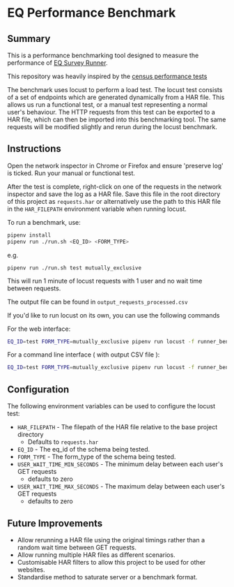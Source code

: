 # EQ Performance Benchmark

## Summary

This is a performance benchmarking tool designed to measure the performance of [EQ Survey Runner](https://github.com/ONSDigital/eq-survey-runner).

This repository was heavily inspired by the [census performance tests](https://github.com/ONSdigital/census-eq-performance-tests)

The benchmark uses locust to perform a load test. The locust test consists of a set of endpoints which are generated dynamically from a HAR file. This allows us run a functional test, or a manual test representing a normal user's behaviour. The HTTP requests from this test can be exported to a HAR file, which can then be imported into this benchmarking tool. The same requests will be modified slightly and rerun during the locust benchmark.

## Instructions

Open the network inspector in Chrome or Firefox and ensure 'preserve log' is ticked. Run your manual or functional test.

After the test is complete, right-click on one of the requests in the network inspector and save the log as a HAR file. Save this file in the root directory of this project as `requests.har` or alternatively use the path to this HAR file in the `HAR_FILEPATH` environment variable when running locust.

To run a benchmark, use:

```bash
pipenv install
pipenv run ./run.sh <EQ_ID> <FORM_TYPE>
```
e.g.
```
pipenv run ./run.sh test mutually_exclusive
```

This will run 1 minute of locust requests with 1 user and no wait time between requests.

The output file can be found in `output_requests_processed.csv`

If you'd like to run locust on its own, you can use the following commands

For the web interface:

```bash
EQ_ID=test FORM_TYPE=mutually_exclusive pipenv run locust -f runner_benchmark/har_replay_test.py --host=http://localhost:5000
```

For a command line interface ( with output CSV file ):

```bash
EQ_ID=test FORM_TYPE=mutually_exclusive pipenv run locust -f runner_benchmark/har_replay_test.py --host=http://localhost:5000 --no-web -t 1m -c 100 -r 10 --csv=output
```

## Configuration

The following environment variables can be used to configure the locust test:

- `HAR_FILEPATH` - The filepath of the HAR file relative to the base project directory
  - Defaults to `requests.har`
- `EQ_ID` - The eq_id of the schema being tested.
- `FORM_TYPE` - The form_type of the schema being tested.
- `USER_WAIT_TIME_MIN_SECONDS` - The minimum delay between each user's GET requests
  - defaults to zero
- `USER_WAIT_TIME_MAX_SECONDS` - The maximum delay between each user's GET requests
  - defaults to zero

## Future Improvements

- Allow rerunning a HAR file using the original timings rather than a random wait time between GET requests.
- Allow running multiple HAR files as different scenarios.
- Customisable HAR filters to allow this project to be used for other websites.
- Standardise method to saturate server or a benchmark format.
